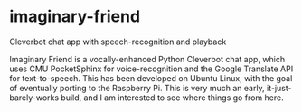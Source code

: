 imaginary-friend
===========

Cleverbot chat app with speech-recognition and playback

Imaginary Friend is a vocally-enhanced Python Cleverbot chat app, which uses CMU PocketSphinx for voice-recognition and the Google Translate API for text-to-speech.  This has been developed on Ubuntu Linux, with the goal of eventually porting to the Raspberry Pi.  This is very much an early, it-just-barely-works build, and I am interested to see where things go from here.
